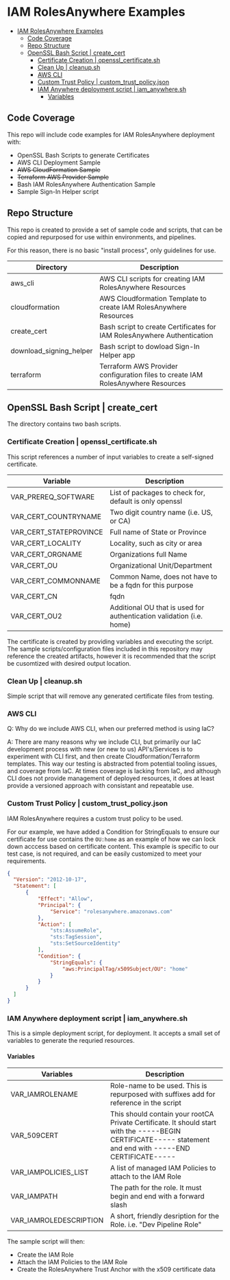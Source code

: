 # IAM RolesAnywhere Examples

- [IAM RolesAnywhere Examples](#iam-rolesanywhere-examples)
  - [Code Coverage](#code-coverage)
  - [Repo Structure](#repo-structure)
  - [OpenSSL Bash Script | create_cert](#openssl-bash-script--create_cert)
    - [Certificate Creation | openssl_certificate.sh](#certificate-creation--openssl_certificatesh)
    - [Clean Up | cleanup.sh](#clean-up--cleanupsh)
    - [AWS CLI](#aws-cli)
    - [Custom Trust Policy | custom_trust_policy.json](#custom-trust-policy--custom_trust_policyjson)
    - [IAM Anywhere deployment script | iam_anywhere.sh](#iam-anywhere-deployment-script--iam_anywheresh)
      - [Variables](#variables)

## Code Coverage 

This repo will include code examples for IAM RolesAnywhere deployment with:

+ OpenSSL Bash Scripts to generate Certificates
+ AWS CLI Deployment Sample
+ ~~AWS CloudFormation Sample~~
+ ~~Terraform AWS Provider Sample~~
+ Bash IAM RolesAnywhere Authentication Sample
+ Sample Sign-In Helper script



## Repo Structure

This repo is created to provide a set of sample code and scripts, that can be copied and repurposed for use within environments, and pipelines.

For this reason, there is no basic "install process", only guidelines for use.

| Directory               | Description                                                  |
| ----------------------- | ------------------------------------------------------------ |
| aws_cli                 | AWS CLI scripts for creating IAM RolesAnywhere Resources     |
| cloudformation          | AWS Cloudformation Template to create IAM RolesAnywhere Resources |
| create_cert             | Bash script to create Certificates for IAM RolesAnywhere Authentication |
| download_signing_helper | Bash script to dowload Sign-In Helper app                    |
| terraform               | Terraform AWS Provider configuration files to create IAM RolesAnywhere Resources |



## OpenSSL Bash Script | create_cert

The directory contains two bash scripts.

### Certificate Creation | openssl_certificate.sh

This script references a number of input variables to create a self-signed certificate.



| Variable               | Description                                                  |
| ---------------------- | ------------------------------------------------------------ |
| VAR_PREREQ_SOFTWARE    | List of packages to check for, default is only openssl       |
| VAR_CERT_COUNTRYNAME   | Two digit country name (i.e. US, or CA)                      |
| VAR_CERT_STATEPROVINCE | Full name of State or Province                               |
| VAR_CERT_LOCALITY      | Locality, such as city or area                               |
| VAR_CERT_ORGNAME       | Organizations full Name                                      |
| VAR_CERT_OU            | Organizational Unit/Department                               |
| VAR_CERT_COMMONNAME    | Common Name, does not have to be a fqdn for this purpose     |
| VAR_CERT_CN            | fqdn                                                         |
| VAR_CERT_OU2           | Additional OU that is used for authentication validation (i.e. home) |

The certificate is created by providing variables and executing the script.  The sample scripts/configuration files included in this repository may reference the created artifacts, however it is recommended that the script be cusomtized with desired output location.

### Clean Up | cleanup.sh

Simple script that will remove any generated certificate files from testing. 



### AWS CLI

Q: Why do we include AWS CLI, when our preferred method is using IaC?

A: There are many reasons why we include CLI, but primarily our IaC development process with new (or new to us) API's/Services is to experiment with CLI first, and then create Cloudformation/Terraform templates.  This way our testing is abstracted from potential tooling issues, and coverage from IaC. At times coverage is lacking from IaC, and although CLI does not provide management of deployed resources, it does at least provide a versioned approach with consistant and repeatable use.

### Custom Trust Policy | custom_trust_policy.json

IAM RolesAnywhere requires a custom trust policy to be used. 

For our example, we have added a Condition for StringEquals to ensure our certificate for use contains the `OU:home` as an example of how we can lock down acccess based on certificate content. This example is specific to our test case, is not required, and can be easily customized to meet your requirements.

```json
{
  "Version": "2012-10-17",
  "Statement": [
      {
          "Effect": "Allow",
          "Principal": {
              "Service": "rolesanywhere.amazonaws.com"
          },
          "Action": [
              "sts:AssumeRole",
              "sts:TagSession",
              "sts:SetSourceIdentity"
          ],
          "Condition": {
              "StringEquals": {
                  "aws:PrincipalTag/x509Subject/OU": "home"
              }
          }
      }
  ]
}
```

### IAM Anywhere deployment script | iam_anywhere.sh

This is a simple deployment script, for deployment.  It accepts a small set of variables to generate the requried resources.

#### Variables

| Variables              | Description                                                  |
| ---------------------- | ------------------------------------------------------------ |
| VAR_IAMROLENAME        | Role-name to be used. This is repurposed with suffixes add for reference in the script |
| VAR_509CERT            | This should contain your rootCA Private Certificate. It should start with the -----BEGIN CERTIFICATE----- statement and end with -----END CERTIFICATE----- |
| VAR_IAMPOLICIES_LIST   | A list of managed IAM Policies to attach to the IAM Role     |
| VAR_IAMPATH            | The path for the role. It must begin and end with a forward slash |
| VAR_IAMROLEDESCRIPTION | A short, friendly desription for the Role. i.e. "Dev Pipeline Role" |

The sample script will then:

+ Create the IAM Role
+ Attach the IAM Policies to the IAM Role
+ Create the RolesAnywhere Trust Anchor with the x509 certificate data

